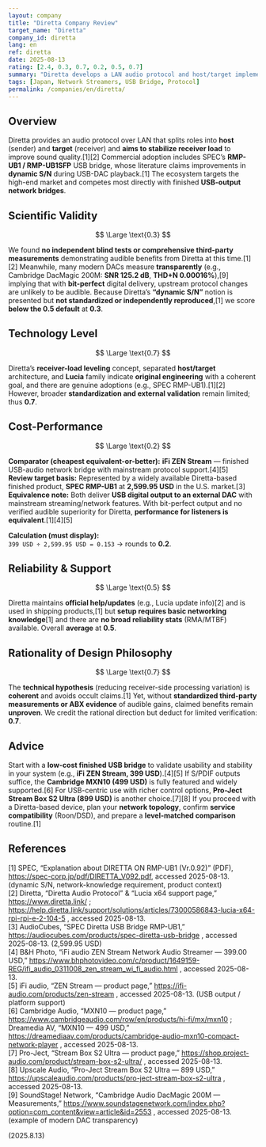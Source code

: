 ```yaml
---
layout: company
title: "Diretta Company Review"
target_name: "Diretta"
company_id: diretta
lang: en
ref: diretta
date: 2025-08-13
rating: [2.4, 0.3, 0.7, 0.2, 0.5, 0.7]
summary: "Diretta develops a LAN audio protocol and host/target implementations (e.g., Lucia) that aim to keep the receiver’s processing load constant. It appears in commercial gear such as SPEC’s RMP-UB1. However, there is still no robust third-party evidence of audible improvement. Against the cheapest equivalent USB network bridges (e.g., iFi ZEN Stream at 399 USD), cost-performance is weak, and setup requires basic networking knowledge. The design is coherent and technically original."
tags: [Japan, Network Streamers, USB Bridge, Protocol]
permalink: /companies/en/diretta/
---
```


## Overview

Diretta provides an audio protocol over LAN that splits roles into **host** (sender) and **target** (receiver) and **aims to stabilize receiver load** to improve sound quality.[1][2] Commercial adoption includes SPEC’s **RMP-UB1 / RMP-UB1SFP** USB bridge, whose literature claims improvements in **dynamic S/N** during USB-DAC playback.[1] The ecosystem targets the high-end market and competes most directly with finished **USB-output network bridges**.

## Scientific Validity

$$ \Large \text{0.3} $$

We found **no independent blind tests or comprehensive third-party measurements** demonstrating audible benefits from Diretta at this time.[1][2] Meanwhile, many modern DACs measure **transparently** (e.g., Cambridge DacMagic 200M: **SNR 125.2 dB**, **THD+N 0.00016%**),[9] implying that with **bit-perfect** digital delivery, upstream protocol changes are unlikely to be audible. Because Diretta’s **“dynamic S/N”** notion is presented but **not standardized or independently reproduced**,[1] we score **below the 0.5 default** at **0.3**.

## Technology Level

$$ \Large \text{0.7} $$

Diretta’s **receiver-load leveling** concept, separated **host/target** architecture, and **Lucia** family indicate **original engineering** with a coherent goal, and there are genuine adoptions (e.g., SPEC RMP-UB1).[1][2] However, broader **standardization and external validation** remain limited; thus **0.7**.

## Cost-Performance

$$ \Large \text{0.2} $$

**Comparator (cheapest equivalent-or-better):** **iFi ZEN Stream** — finished USB-audio network bridge with mainstream protocol support.[4][5]  
**Review target basis:** Represented by a widely available Diretta-based finished product, **SPEC RMP-UB1** at **2,599.95 USD** in the U.S. market.[3]  
**Equivalence note:** Both deliver **USB digital output to an external DAC** with mainstream streaming/network features. With bit-perfect output and no verified audible superiority for Diretta, **performance for listeners is equivalent**.[1][4][5]

**Calculation (must display):**  
`399 USD ÷ 2,599.95 USD = 0.153` → rounds to **0.2**.  

## Reliability & Support

$$ \Large \text{0.5} $$

Diretta maintains **official help/updates** (e.g., Lucia update info)[2] and is used in shipping products,[1] but **setup requires basic networking knowledge**[1] and there are **no broad reliability stats** (RMA/MTBF) available. Overall **average** at **0.5**.

## Rationality of Design Philosophy

$$ \Large \text{0.7} $$

The **technical hypothesis** (reducing receiver-side processing variation) is **coherent** and avoids occult claims.[1] Yet, without **standardized third-party measurements or ABX evidence** of audible gains, claimed benefits remain **unproven**. We credit the rational direction but deduct for limited verification: **0.7**.

## Advice

Start with a **low-cost finished USB bridge** to validate usability and stability in your system (e.g., **iFi ZEN Stream, 399 USD**).[4][5] If S/PDIF outputs suffice, the **Cambridge MXN10 (499 USD)** is fully featured and widely supported.[6] For USB-centric use with richer control options, **Pro-Ject Stream Box S2 Ultra (899 USD)** is another choice.[7][8] If you proceed with a Diretta-based device, plan your **network topology**, confirm **service compatibility** (Roon/DSD), and prepare a **level-matched comparison** routine.[1]

## References

[1] SPEC, “Explanation about DIRETTA ON RMP-UB1 (Vr.0.92)” (PDF), https://spec-corp.jp/pdf/DIRETTA_V092.pdf, accessed 2025-08-13. (dynamic S/N, network-knowledge requirement, product context)  
[2] Diretta, “Diretta Audio Protocol” & “Lucia x64 support page,” https://www.diretta.link/ ; https://help.diretta.link/support/solutions/articles/73000586843-lucia-x64-rpi-rpi-e-2-104-5 , accessed 2025-08-13.  
[3] AudioCubes, “SPEC Diretta USB Bridge RMP-UB1,” https://audiocubes.com/products/spec-diretta-usb-bridge , accessed 2025-08-13. (2,599.95 USD)  
[4] B&H Photo, “iFi audio ZEN Stream Network Audio Streamer — 399.00 USD,” https://www.bhphotovideo.com/c/product/1649159-REG/ifi_audio_0311008_zen_stream_wi_fi_audio.html , accessed 2025-08-13.  
[5] iFi audio, “ZEN Stream — product page,” https://ifi-audio.com/products/zen-stream , accessed 2025-08-13. (USB output / platform support)  
[6] Cambridge Audio, “MXN10 — product page,” https://www.cambridgeaudio.com/row/en/products/hi-fi/mx/mxn10 ; Dreamedia AV, “MXN10 — 499 USD,” https://dreamediaav.com/products/cambridge-audio-mxn10-compact-network-player , accessed 2025-08-13.  
[7] Pro-Ject, “Stream Box S2 Ultra — product page,” https://shop.project-audio.com/product/stream-box-s2-ultra/ , accessed 2025-08-13.  
[8] Upscale Audio, “Pro-Ject Stream Box S2 Ultra — 899 USD,” https://upscaleaudio.com/products/pro-ject-stream-box-s2-ultra , accessed 2025-08-13.  
[9] SoundStage! Network, “Cambridge Audio DacMagic 200M — Measurements,” https://www.soundstagenetwork.com/index.php?option=com_content&view=article&id=2553 , accessed 2025-08-13. (example of modern DAC transparency)

(2025.8.13)

